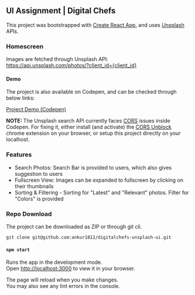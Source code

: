 ## UI Assignment | Digital Chefs 

This project was bootstrapped with [Create React App](https://github.com/facebook/create-react-app), and uses 
<a href="https://unsplash.com/documentation">Unsplash</a> APIs.

### Homescreen
Images are fetched through Unsplash API: https://api.unsplash.com/photos/?client_id={client_id}

#### Demo
The project is also available on Codepen, and can be checked through below links: 

<a href="https://codepen.io/ankur1218/full/OJwLVVJ">Project Demo (Codepen) </a>


<b>NOTE: </b> The Unsplash search API currently faces <a href="https://developer.mozilla.org/en-US/docs/Web/HTTP/CORS/Errors">CORS</a> issues inside Codepen. For fixing it, either install (and activate) the <a href="https://chrome.google.com/webstore/detail/cors-unblock/lfhmikememgdcahcdlaciloancbhjino?hl=en">CORS Unblock</a> chrome extension on your browser, or setup this project directly on your localhost.


### Features

- Search Photos: Search Bar is provided to users, which also gives suggestion to users
- Fullscreen View: Images can be expanded to fullscreen by clicking on their thumbnails
- Sorting & Filtering - Sorting for "Latest" and "Relevant" photos. Filter for "Colors" is provided

### Repo Download
The project can be downloaded as ZIP or through git cli.
```
git clone git@github.com:ankur1812/digitalchefs-unsplash-ui.git
```

#### `npm start`
Runs the app in the development mode.\
Open [http://localhost:3000](http://localhost:3000) to view it in your browser.

The page will reload when you make changes.\
You may also see any lint errors in the console.




<!-- # Getting Started with Create React App

This project was bootstrapped with [Create React App](https://github.com/facebook/create-react-app).

## Available Scripts

In the project directory, you can run:

### `npm start`

Runs the app in the development mode.\
Open [http://localhost:3000](http://localhost:3000) to view it in your browser.

The page will reload when you make changes.\
You may also see any lint errors in the console.

### `npm test`

Launches the test runner in the interactive watch mode.\
See the section about [running tests](https://facebook.github.io/create-react-app/docs/running-tests) for more information.

### `npm run build`

Builds the app for production to the `build` folder.\
It correctly bundles React in production mode and optimizes the build for the best performance.

The build is minified and the filenames include the hashes.\
Your app is ready to be deployed!

See the section about [deployment](https://facebook.github.io/create-react-app/docs/deployment) for more information.

### `npm run eject`

**Note: this is a one-way operation. Once you `eject`, you can't go back!**

If you aren't satisfied with the build tool and configuration choices, you can `eject` at any time. This command will remove the single build dependency from your project.

Instead, it will copy all the configuration files and the transitive dependencies (webpack, Babel, ESLint, etc) right into your project so you have full control over them. All of the commands except `eject` will still work, but they will point to the copied scripts so you can tweak them. At this point you're on your own.

You don't have to ever use `eject`. The curated feature set is suitable for small and middle deployments, and you shouldn't feel obligated to use this feature. However we understand that this tool wouldn't be useful if you couldn't customize it when you are ready for it.

## Learn More

You can learn more in the [Create React App documentation](https://facebook.github.io/create-react-app/docs/getting-started).

To learn React, check out the [React documentation](https://reactjs.org/).

### Code Splitting

This section has moved here: [https://facebook.github.io/create-react-app/docs/code-splitting](https://facebook.github.io/create-react-app/docs/code-splitting)

### Analyzing the Bundle Size

This section has moved here: [https://facebook.github.io/create-react-app/docs/analyzing-the-bundle-size](https://facebook.github.io/create-react-app/docs/analyzing-the-bundle-size)

### Making a Progressive Web App

This section has moved here: [https://facebook.github.io/create-react-app/docs/making-a-progressive-web-app](https://facebook.github.io/create-react-app/docs/making-a-progressive-web-app)

### Advanced Configuration

This section has moved here: [https://facebook.github.io/create-react-app/docs/advanced-configuration](https://facebook.github.io/create-react-app/docs/advanced-configuration)

### Deployment

This section has moved here: [https://facebook.github.io/create-react-app/docs/deployment](https://facebook.github.io/create-react-app/docs/deployment)

### `npm run build` fails to minify

This section has moved here: [https://facebook.github.io/create-react-app/docs/troubleshooting#npm-run-build-fails-to-minify](https://facebook.github.io/create-react-app/docs/troubleshooting#npm-run-build-fails-to-minify) -->
